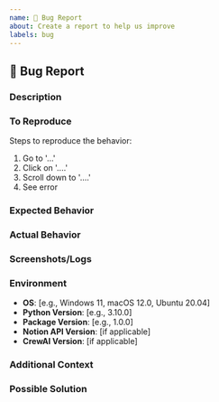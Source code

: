 ```yaml
---
name: 🐛 Bug Report
about: Create a report to help us improve
labels: bug
---
```


## 🐛 Bug Report

### Description
<!-- A clear and concise description of what the bug is. -->

### To Reproduce
Steps to reproduce the behavior:
1. Go to '...'
2. Click on '....'
3. Scroll down to '....'
4. See error

### Expected Behavior
<!-- A clear and concise description of what you expected to happen. -->

### Actual Behavior
<!-- A clear and concise description of what actually happened. -->

### Screenshots/Logs
<!-- If applicable, add screenshots or logs to help explain your problem. -->

### Environment
- **OS**: [e.g., Windows 11, macOS 12.0, Ubuntu 20.04]
- **Python Version**: [e.g., 3.10.0]
- **Package Version**: [e.g., 1.0.0]
- **Notion API Version**: [if applicable]
- **CrewAI Version**: [if applicable]

### Additional Context
<!-- Add any other context about the problem here. -->

### Possible Solution
<!-- If you have a suggestion for a fix, please describe it here. -->
